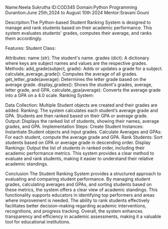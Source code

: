 Name:Neela Sukrutha
ID:COD345 
Domain:Python Programming 
Durantion:June 25th,2024 to August 10th 2024 
Mentor:Sravani Gouni

Descripiton:The Python-based Student Ranking System is designed to manage and rank students based on their academic performance. This system evaluates students' grades, computes their average, and ranks them accordingly.

Features:
Student Class:

Attributes:
name (str): The student's name.
grades (dict): A dictionary where keys are subject names and values are the respective grades.
Methods:
add_grade(subject, grade): Adds or updates a grade for a subject.
calculate_average_grade(): Computes the average of all grades.
get_letter_grade(average): Determines the letter grade based on the average grade.
display_grades(): Shows the student's grades, average, letter grade, and GPA.
calculate_gpa(average): Converts the average grade into a GPA on a 4.0 scale.
Ranking System:

Data Collection: Multiple Student objects are created and their grades are added.
Ranking:
The system calculates each student’s average grade and GPA.
Students are then ranked based on their GPA or average grade.
Output: Displays the ranked list of students, showing their names, average grades, and GPA.
Implementation Steps:
Create Student Instances: Instantiate Student objects and input grades.
Calculate Averages and GPAs: For each student, compute the average grade and GPA.
Rank Students: Sort students based on GPA or average grade in descending order.
Display Rankings: Output the list of students in ranked order, including their academic performance metrics.
This system provides a clear method to evaluate and rank students, making it easier to understand their relative academic standings.

Conclusion
The Student Ranking System provides a structured approach to evaluating and comparing student performance. By managing student grades, calculating averages and GPAs, and sorting students based on these metrics, the system offers a clear view of academic standings. This functionality supports educators in identifying top performers and areas where improvement is needed. The ability to rank students effectively facilitates better decision-making regarding academic interventions, recognitions, and progress tracking. Overall, the system enhances transparency and efficiency in academic assessments, making it a valuable tool for educational institutions.
